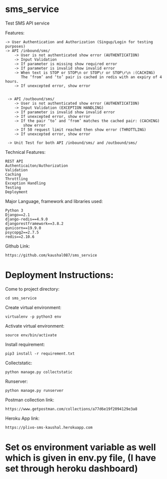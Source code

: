# sms_service
Test SMS API service


Features:

    -> User Authentication and Authorization (Singup/Login for testing purposes)
    -> API /inbound/sms/
        -> User is not authenticated show error (AUTHENTICATION)
        -> Input Validation
        -> If parameter is missing show required error
        -> If parameter is invalid show invalid error
        -> When text is STOP or STOP\n or STOP\r or STOP\r\n :(CACHING)
           The ‘from’ and ‘to’ pair is cached in redis with an expiry of 4 hours.
        -> If unexcepted error, show error


     -> API /outbound/sms/
        -> User is not authenticated show error (AUTHENTICATION)
        -> Input Validation (EXCEPTION HANDLING)
        -> If parameter is invalid show invalid error
        -> If unexcepted error, show error
        -> If the pair ‘to’ and ‘from’ matches the cached pair: (CACHING)
            show error
        -> If 50 request limit reached then show error (THROTTLING)
        -> If unexcepted error, show error

     -> Unit Test for both API /inbound/sms/ and /outbound/sms/

Technical Features:

    REST API
    Authenticaiton/Authorization
    Validation
    Caching
    Throttling
    Exception Handling
    Testing
    Deployment

Major Language, framework and libraries used:

    Python 3
    Django==2.1
    django-redis==4.9.0
    djangorestframework==3.8.2
    gunicorn==19.9.0
    psycopg2==2.7.5
    redis==2.10.6


Github Link:

    https://github.com/kaushal087/sms_service



# Deployment Instructions:

Come to  project directory:

    cd sms_service

Create virtual environment:

    virtualenv -p python3 env

Activate virtual environment:

    source env/bin/activate

Install requirement:

    pip3 install -r requirement.txt

Collectstatic:

    python manage.py collectstatic

Runserver:

    python manage.py runserver


Postman collection link:

    https://www.getpostman.com/collections/a77d6e19f2094129e3a8

Heroku App link:

    https://plivo-sms-kaushal.herokuapp.com

# Set os environment variable as well which is given in env.py file, (I have set through heroku dashboard)
